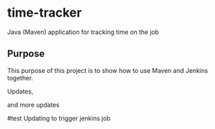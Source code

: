 # time-tracker
Java (Maven) application for tracking time on the job

## Purpose

This purpose of this project is to show how to use Maven and Jenkins together.

Updates, 

and more updates

#test 
Updating to trigger jenkins job
